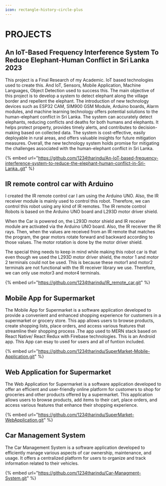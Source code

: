 ```yaml
---
icon: rectangle-history-circle-plus
---
```


# PROJECTS

## An IoT-Based Frequency Interference System To Reduce Elephant-Human Conflict in Sri Lanka 2023

This project is a Final Research of my Academic. IoT based technologies used to create this. And IoT, Sensors, Mobile Application, Machine Languages, Object Detection used to success this. The main objective of this project is to develop a system to detect elephant along the village border and repellent the elephant. The introduction of new technology devices such as ESP32 CAM, SIM900 GSM Module, Arduino boards, Alarm modules, and machine learning technology offers potential solutions to the human-elephant conflict in Sri Lanka. The system can accurately detect elephants, reducing conflicts and deaths for both humans and elephants. It helps protect property, provides timely alerts, and contributes to decision-making based on collected data. The system is cost-effective, easily deployable in rural areas, and offers valuable insights for future mitigation measures. Overall, the new technology system holds promise for mitigating the challenges associated with the human-elephant conflict in Sri Lanka.

{% embed url="https://github.com/1234tharindu/An-IoT-based-frequency-interference-system-to-reduce-the-elephant-human-conflict-in-Sri-Lanka..git" %}

## IR remote control car with Arduino



I created the IR remote control car I am using the Arduino UNO. Also, the IR receiver module is mainly used to control this robot. Therefore, we can control this robot using any kind of IR remotes. The IR remote control Robots is based on the Arduino UNO board and L293D motor driver shield.

When the Car is powered on, the L293D motor shield and IR receiver module are activated via the Arduino UNO board. Also, the IR receiver the IR rays. Then, when the values are received from an IR remote that matches the program, the gear motors rotate forward and backward according to those values. The motor rotation is done by the motor driver shield.

The special thing needs to keep in mind while making this robot car is that even though we used the L293D motor driver shield, the motor 1 and motor 2 terminals could not be used. This is because these motor1 and motor2 terminals are not functional with the IR receiver library we use. Therefore, we can only use motor3 and motor4 terminals.

{% embed url="https://github.com/1234tharindu/IR_remote_car.git" %}

## Mobile App for Supermarket



The Mobile App for Supermarket is a software application developed to provide a convenient and enhanced shopping experience for customers in a supermarket or grocery store. This app allows users to browse products, create shopping lists, place orders, and access various features that streamline their shopping process .The app used to MERN stack based on React Native/ React Redux with Firebase technologies. This is an Android app. This App can esay to used for users and all of funtion included.

{% embed url="https://github.com/1234tharindu/SuperMarket-Mobile-Application.git" %}

## Web Application for Supermarket

The Web Application for Supermarket is a software application developed to offer an efficient and user-friendly online platform for customers to shop for groceries and other products offered by a supermarket. This application allows users to browse products, add items to their cart, place orders, and access various features that enhance their shopping experience.

{% embed url="https://github.com/1234tharindu/SuperMarket-WebApplication.git" %}

## Car Management System

The Car Management System is a software application developed to efficiently manage various aspects of car ownership, maintenance, and usage. It offers a centralized platform for users to organize and track information related to their vehicles.

{% embed url="https://github.com/1234tharindu/Car-Managment-System.git" %}
